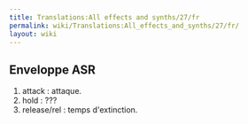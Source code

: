 ```yaml
---
title: Translations:All effects and synths/27/fr
permalink: wiki/Translations:All_effects_and_synths/27/fr/
layout: wiki
---
```


## Enveloppe ASR

1.  attack : attaque.
2.  hold : ???
3.  release/rel : temps d'extinction.
